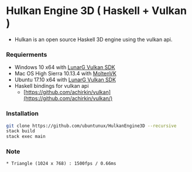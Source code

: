 # Hulkan Engine 3D ( Haskell + Vulkan )
  * Hulkan is an open source Haskell 3D engine using the vulkan api.  
    
### Requierments
  * Windows 10 x64 with [LunarG Vulkan SDK](https://www.lunarg.com/vulkan-sdk/)
  * Mac OS High Sierra 10.13.4 with [MoltenVK](https://github.com/KhronosGroup/MoltenVK)
  * Ubuntu 17.10 x64 with [LunarG Vulkan SDK](https://www.lunarg.com/vulkan-sdk/)
  * Haskell bindings for vulkan api
    * [https://github.com/achirkin/vulkan](https://github.com/achirkin/vulkan/)
  
### Installation
```bash
git clone https://github.com/ubuntunux/HulkanEngine3D --recursive
stack build
stack exec main
```

### Note
    * Triangle (1024 x 768) : 1500fps / 0.66ms
